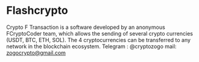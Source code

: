 # Flashcrypto
Crypto F Transaction is a software developed by an anonymous FCryptoCoder team, which allows the sending of several crypto currencies (USDT, BTC, ETH, SOL).     The 4 cryptocurrencies can be transferred to any network in the blockchain ecosystem.  Telegram : @cryptozogo mail: zogocrypto@gmail.com
